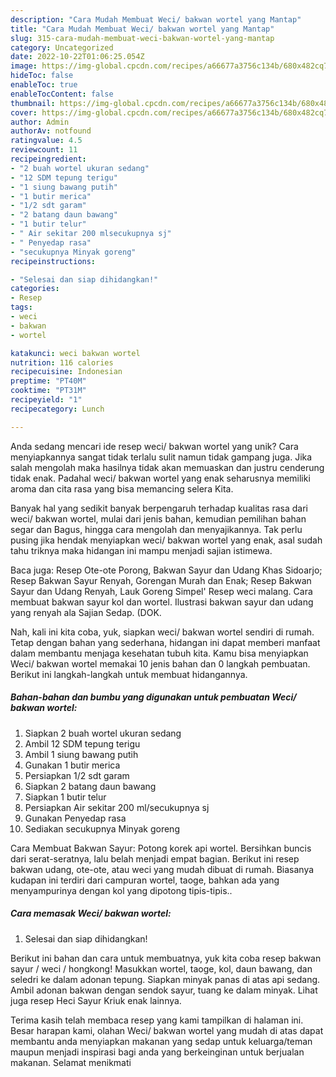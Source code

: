 ```yaml
---
description: "Cara Mudah Membuat Weci/ bakwan wortel yang Mantap"
title: "Cara Mudah Membuat Weci/ bakwan wortel yang Mantap"
slug: 315-cara-mudah-membuat-weci-bakwan-wortel-yang-mantap
category: Uncategorized
date: 2022-10-22T01:06:25.054Z
image: https://img-global.cpcdn.com/recipes/a66677a3756c134b/680x482cq70/weci-bakwan-wortel-foto-resep-utama.jpg
hideToc: false
enableToc: true
enableTocContent: false
thumbnail: https://img-global.cpcdn.com/recipes/a66677a3756c134b/680x482cq70/weci-bakwan-wortel-foto-resep-utama.jpg
cover: https://img-global.cpcdn.com/recipes/a66677a3756c134b/680x482cq70/weci-bakwan-wortel-foto-resep-utama.jpg
author: Admin
authorAv: notfound
ratingvalue: 4.5
reviewcount: 11
recipeingredient:
- "2 buah wortel ukuran sedang"
- "12 SDM tepung terigu"
- "1 siung bawang putih"
- "1 butir merica"
- "1/2 sdt garam"
- "2 batang daun bawang"
- "1 butir telur"
- " Air sekitar 200 mlsecukupnya sj"
- " Penyedap rasa"
- "secukupnya Minyak goreng"
recipeinstructions:

- "Selesai dan siap dihidangkan!"
categories:
- Resep
tags:
- weci
- bakwan
- wortel

katakunci: weci bakwan wortel 
nutrition: 116 calories
recipecuisine: Indonesian
preptime: "PT40M"
cooktime: "PT31M"
recipeyield: "1"
recipecategory: Lunch

---
```





Anda sedang mencari ide resep weci/ bakwan wortel yang unik? Cara menyiapkannya sangat tidak terlalu sulit namun tidak gampang juga. Jika salah mengolah maka hasilnya tidak akan memuaskan dan justru cenderung tidak enak. Padahal weci/ bakwan wortel yang enak seharusnya memiliki aroma dan cita rasa yang bisa memancing selera Kita.





Banyak hal yang sedikit banyak berpengaruh terhadap kualitas rasa dari weci/ bakwan wortel, mulai dari jenis bahan, kemudian pemilihan bahan segar dan Bagus, hingga cara mengolah dan menyajikannya. Tak perlu pusing jika hendak menyiapkan weci/ bakwan wortel yang enak,      asal sudah tahu triknya maka hidangan ini mampu menjadi sajian istimewa.














Baca juga: Resep Ote-ote Porong, Bakwan Sayur dan Udang Khas Sidoarjo; Resep Bakwan Sayur Renyah, Gorengan Murah dan Enak; Resep Bakwan Sayur dan Udang Renyah, Lauk Goreng Simpel&#39; Resep weci malang. Cara membuat bakwan sayur kol dan wortel. Ilustrasi bakwan sayur dan udang yang renyah ala Sajian Sedap. (DOK.






Nah, kali ini kita coba, yuk, siapkan weci/ bakwan wortel sendiri di rumah. Tetap dengan bahan yang sederhana, hidangan ini dapat memberi manfaat dalam membantu menjaga kesehatan tubuh kita. Kamu bisa menyiapkan Weci/ bakwan wortel memakai 10 jenis bahan dan 0 langkah pembuatan. Berikut ini langkah-langkah untuk membuat hidangannya.

<!--inarticleads1-->

##### Bahan-bahan dan bumbu yang digunakan untuk pembuatan Weci/ bakwan wortel:

1. Siapkan 2 buah wortel ukuran sedang
1. Ambil 12 SDM tepung terigu
1. Ambil 1 siung bawang putih
1. Gunakan 1 butir merica
1. Persiapkan 1/2 sdt garam
1. Siapkan 2 batang daun bawang
1. Siapkan 1 butir telur
1. Persiapkan  Air sekitar 200 ml/secukupnya sj
1. Gunakan  Penyedap rasa
1. Sediakan secukupnya Minyak goreng


Cara Membuat Bakwan Sayur: Potong korek api wortel. Bersihkan buncis dari serat-seratnya, lalu belah menjadi empat bagian. Berikut ini resep bakwan udang, ote-ote, atau weci yang mudah dibuat di rumah. Biasanya kudapan ini terdiri dari campuran wortel, taoge, bahkan ada yang menyampurinya dengan kol yang dipotong tipis-tipis.. 

<!--inarticleads2-->

##### Cara memasak Weci/ bakwan wortel:


1. Selesai dan siap dihidangkan!

Berikut ini bahan dan cara untuk membuatnya, yuk kita coba resep bakwan sayur / weci / hongkong! Masukkan wortel, taoge, kol, daun bawang, dan seledri ke dalam adonan tepung. Siapkan minyak panas di atas api sedang. Ambil adonan bakwan dengan sendok sayur, tuang ke dalam minyak. Lihat juga resep Heci Sayur Kriuk enak lainnya. 

Terima kasih telah membaca resep yang kami tampilkan di halaman ini. Besar harapan kami, olahan Weci/ bakwan wortel yang mudah di atas dapat membantu anda menyiapkan makanan yang sedap untuk keluarga/teman maupun menjadi inspirasi bagi anda yang berkeinginan untuk berjualan makanan. Selamat menikmati
